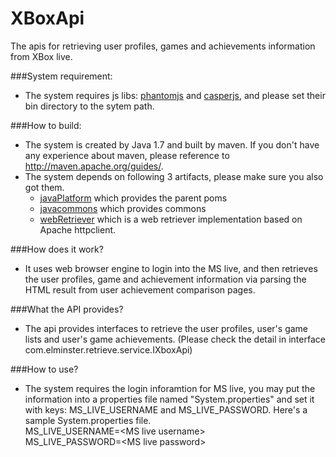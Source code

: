 # XBoxApi
The apis for retrieving user profiles, games and achievements information from XBox live.

###System requirement:
- The system requires js libs: [phantomjs](http://phantomjs.org/) and [casperjs](http://casperjs.org/), and please set their bin directory to the sytem path.

###How to build:
- The system is created by Java 1.7 and built by maven. If you don't have any experience about maven, please reference to <http://maven.apache.org/guides/>.
- The system depends on following 3 artifacts, please make sure you also got them.
    - [javaPlatform](https://github.com/elminsterjimmy/javaPlatform) which provides the parent poms
    - [javacommons](https://github.com/elminsterjimmy/javacommons) which provides commons
    - [webRetriever](https://github.com/elminsterjimmy/WebRetriever) which is a web retriever implementation based on Apache httpclient.  

###How does it work?
- It uses web browser engine to login into the MS live, and then retrieves the user profiles, game and achievement information via parsing the HTML result from user achievement comparison pages.

###What the API provides?
- The api provides interfaces to retrieve the user profiles, user's game lists and user's game achievements. (Please check the detail in interface com.elminster.retrieve.service.IXboxApi)

###How to use?
- The system requires the login inforamtion for MS live, you may put the information into a properties file named "System.properties" and set it with keys: MS_LIVE_USERNAME and MS_LIVE_PASSWORD. Here's a sample System.properties file.  
MS_LIVE_USERNAME=\<MS live username\>  
MS_LIVE_PASSWORD=\<MS live password\>
